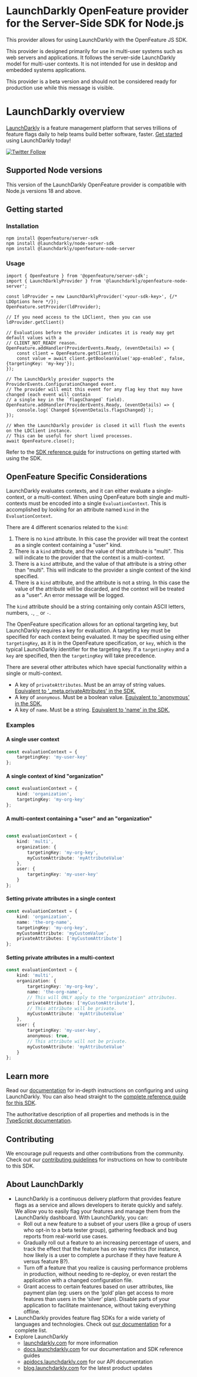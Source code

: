# LaunchDarkly OpenFeature provider for the Server-Side SDK for Node.js

This provider allows for using LaunchDarkly with the OpenFeature JS SDK.

This provider is designed primarily for use in multi-user systems such as web servers and applications. It follows the server-side LaunchDarkly model for multi-user contexts. It is not intended for use in desktop and embedded systems applications.

This provider is a beta version and should not be considered ready for production use while this message is visible.

# LaunchDarkly overview

[LaunchDarkly](https://www.launchdarkly.com) is a feature management platform that serves trillions of feature flags daily to help teams build better software, faster. [Get started](https://docs.launchdarkly.com/home/getting-started) using LaunchDarkly today!

[![Twitter Follow](https://img.shields.io/twitter/follow/launchdarkly.svg?style=social&label=Follow&maxAge=2592000)](https://twitter.com/intent/follow?screen_name=launchdarkly)

## Supported Node versions

This version of the LaunchDarkly OpenFeature provider is compatible with Node.js versions 18 and above.

## Getting started

### Installation

```
npm install @openfeature/server-sdk
npm install @launchdarkly/node-server-sdk
npm install @launchdarkly/openfeature-node-server
```

### Usage
```
import { OpenFeature } from '@openfeature/server-sdk';
import { LaunchDarklyProvider } from '@launchdarkly/openfeature-node-server';

const ldProvider = new LaunchDarklyProvider('<your-sdk-key>', {/* LDOptions here */});
OpenFeature.setProvider(ldProvider);

// If you need access to the LDClient, then you can use ldProvider.getClient()

// Evaluations before the provider indicates it is ready may get default values with a
// CLIENT_NOT_READY reason.
OpenFeature.addHandler(ProviderEvents.Ready, (eventDetails) => {
    const client = OpenFeature.getClient();
    const value = await client.getBooleanValue('app-enabled', false, {targetingKey: 'my-key'});
});

// The LaunchDarkly provider supports the ProviderEvents.ConfigurationChanged event.
// The provider will emit this event for any flag key that may have changed (each event will contain
// a single key in the `flagsChanged` field).
OpenFeature.addHandler(ProviderEvents.Ready, (eventDetails) => {
    console.log(`Changed ${eventDetails.flagsChanged}`);
});

// When the LaunchDarkly provider is closed it will flush the events on the LDClient instance.
// This can be useful for short lived processes.
await OpenFeature.close();
```

Refer to the [SDK reference guide](https://docs.launchdarkly.com/sdk/server-side/node-js) for instructions on getting started with using the SDK.

## OpenFeature Specific Considerations

LaunchDarkly evaluates contexts, and it can either evaluate a single-context, or a multi-context. When using OpenFeature both single and multi-contexts must be encoded into a single `EvaluationContext`. This is accomplished by looking for an attribute named `kind` in the `EvaluationContext`.

There are 4 different scenarios related to the `kind`:
1. There is no `kind` attribute. In this case the provider will treat the context as a single context containing a "user" kind.
2. There is a `kind` attribute, and the value of that attribute is "multi". This will indicate to the provider that the context is a multi-context.
3. There is a `kind` attribute, and the value of that attribute is a string other than "multi". This will indicate to the provider a single context of the kind specified.
4. There is a `kind` attribute, and the attribute is not a string. In this case the value of the attribute will be discarded, and the context will be treated as a "user". An error message will be logged.

The `kind` attribute should be a string containing only contain ASCII letters, numbers, `.`, `_` or `-`.

The OpenFeature specification allows for an optional targeting key, but LaunchDarkly requires a key for evaluation. A targeting key must be specified for each context being evaluated. It may be specified using either `targetingKey`, as it is in the OpenFeature specification, or `key`, which is the typical LaunchDarkly identifier for the targeting key. If a `targetingKey` and a `key` are specified, then the `targetingKey` will take precedence.

There are several other attributes which have special functionality within a single or multi-context.
- A key of `privateAttributes`. Must be an array of string values. [Equivalent to '_meta.privateAttributes' in the SDK.](https://launchdarkly.github.io/node-server-sdk/interfaces/_launchdarkly_node_server_sdk_.LDContextMeta.html#privateAttributes)
- A key of `anonymous`. Must be a boolean value.  [Equivalent to 'anonymous' in the SDK.](https://launchdarkly.github.io/node-server-sdk/interfaces/_launchdarkly_node_server_sdk_.LDSingleKindContext.html#anonymous)
- A key of `name`. Must be a string. [Equivalent to 'name' in the SDK.](https://launchdarkly.github.io/node-server-sdk/interfaces/_launchdarkly_node_server_sdk_.LDSingleKindContext.html#name)

### Examples

#### A single user context

```typescript
const evaluationContext = {
    targetingKey: 'my-user-key'
};
```

#### A single context of kind "organization"

```typescript
const evaluationContext = {
    kind: 'organization',
    targetingKey: 'my-org-key'
};
```

#### A multi-context containing a "user" and an "organization"

```typescript

const evaluationContext = {
    kind: 'multi',
    organization: {
        targetingKey: 'my-org-key',
        myCustomAttribute: 'myAttributeValue'
    },
    user: {
        targetingKey: 'my-user-key'
    }
};
```

#### Setting private attributes in a single context

```typescript
const evaluationContext = {
    kind: 'organization',
    name: 'the-org-name',
    targetingKey: 'my-org-key',
    myCustomAttribute: 'myCustomValue',
    privateAttributes: ['myCustomAttribute']
};
```

#### Setting private attributes in a multi-context

```typescript
const evaluationContext = {
    kind: 'multi',
    organization: {
        targetingKey: 'my-org-key',
        name: 'the-org-name',
        // This will ONLY apply to the "organization" attributes.
        privateAttributes: ['myCustomAttribute'],
        // This attribute will be private.
        myCustomAttribute: 'myAttributeValue'
    },
    user: {
        targetingKey: 'my-user-key',
        anonymous: true,
        // This attribute will not be private.
        myCustomAttribute: 'myAttributeValue'
    }
};
```

## Learn more

Read our [documentation](http://docs.launchdarkly.com) for in-depth instructions on configuring and using LaunchDarkly. You can also head straight to the [complete reference guide for this SDK](https://docs.launchdarkly.com/sdk/server-side/node-js).

The authoritative description of all properties and methods is in the [TypeScript documentation](https://launchdarkly.github.io/node-server-sdk/).

## Contributing

We encourage pull requests and other contributions from the community. Check out our [contributing guidelines](CONTRIBUTING.md) for instructions on how to contribute to this SDK.

## About LaunchDarkly

* LaunchDarkly is a continuous delivery platform that provides feature flags as a service and allows developers to iterate quickly and safely. We allow you to easily flag your features and manage them from the LaunchDarkly dashboard.  With LaunchDarkly, you can:
    * Roll out a new feature to a subset of your users (like a group of users who opt-in to a beta tester group), gathering feedback and bug reports from real-world use cases.
    * Gradually roll out a feature to an increasing percentage of users, and track the effect that the feature has on key metrics (for instance, how likely is a user to complete a purchase if they have feature A versus feature B?).
    * Turn off a feature that you realize is causing performance problems in production, without needing to re-deploy, or even restart the application with a changed configuration file.
    * Grant access to certain features based on user attributes, like payment plan (eg: users on the ‘gold’ plan get access to more features than users in the ‘silver’ plan). Disable parts of your application to facilitate maintenance, without taking everything offline.
* LaunchDarkly provides feature flag SDKs for a wide variety of languages and technologies. Check out [our documentation](https://docs.launchdarkly.com/sdk) for a complete list.
* Explore LaunchDarkly
    * [launchdarkly.com](https://www.launchdarkly.com/ "LaunchDarkly Main Website") for more information
    * [docs.launchdarkly.com](https://docs.launchdarkly.com/  "LaunchDarkly Documentation") for our documentation and SDK reference guides
    * [apidocs.launchdarkly.com](https://apidocs.launchdarkly.com/  "LaunchDarkly API Documentation") for our API documentation
    * [blog.launchdarkly.com](https://blog.launchdarkly.com/  "LaunchDarkly Blog Documentation") for the latest product updates

